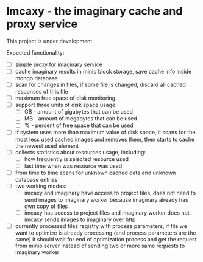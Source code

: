 # Imcaxy - the imaginary cache and proxy service

This project is under development.

Expected functionality:

- [ ] simple proxy for imaginary service
- [ ] cache imaginary results in minio block storage, save cache info inside mongo database
- [ ] scan for changes in files, if some file is changed, discard all cached responses of this file
- [ ] maximum free space of disk monitoring
- [ ] support three units of disk space usage:
  - [ ] GB - amount of gigabytes that can be used
  - [ ] MB - amount of megabytes that can be used
  - [ ] % - percent of free space that can be used
- [ ] if system uses more than maximum value of disk space, it scans for the most less used cached images and removes them, then starts to cache the newest used element
- [ ] collects statistics about resources usage, including:
  - [ ] how frequently is selected resource used
  - [ ] last time when was resource was used
- [ ] from time to time scans for unknown cached data and unknown database entries
- [ ] two working modes:
  - [ ] imcaxy and imaginary have access to project files, does not need to send images to imaginary worker because imaginary already has own copy of files
  - [ ] imcaxy has access to project files and imaginary worker does not, imcaxy sends images to imaginary over http
- [ ] currently processed files registry with process parameters, if file we want to optimize is already processing (and process parameters are the same) it should wait for end of optimization process and get the request from minio server instead of sending two or more same requests to imaginary worker
